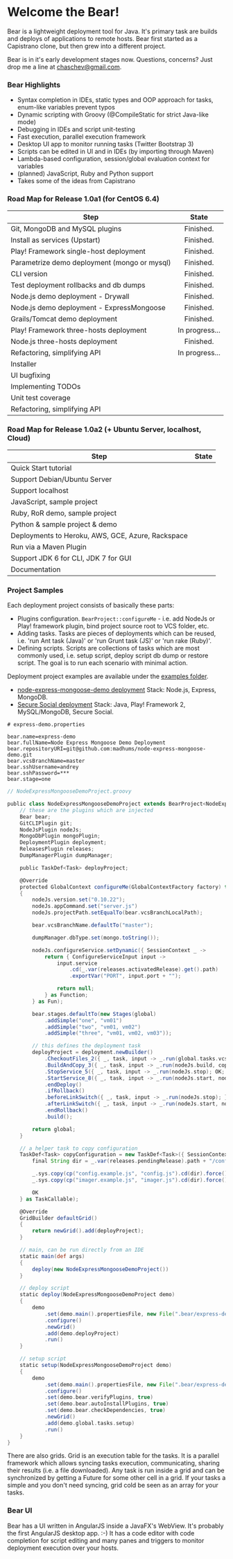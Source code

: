 # Welcome the Bear!

Bear is a lightweight deployment tool for Java. It's primary task are builds and deploys of applications to remote hosts. Bear first started as a Capistrano clone, but then grew into a different project.

Bear is in it's early development stages now. Questions, concerns? Just drop me a line at chaschev@gmail.com.

### Bear Highlights

* Syntax completion in IDEs, static types and OOP approach for tasks, enum-like variables prevent typos
* Dynamic scripting with Groovy (@CompileStatic for strict Java-like mode)
* Debugging in IDEs and script unit-testing
* Fast execution, parallel execution framework
* Desktop UI app to monitor running tasks (Twitter Bootstrap 3)
* Scripts can be edited in UI and in IDEs (by importing through Maven)
* Lambda-based configuration, session/global evaluation context for variables
* (planned) JavaScript, Ruby and Python support
* Takes some of the ideas from Capistrano

### Road Map for Release 1.0a1 (for CentOS 6.4)

| Step                                         | State          |
| -------------------------------------------- |:--------------:|
| Git, MongoDB and MySQL plugins               | Finished.      |
| Install as services (Upstart)                | Finished.      |
| Play! Framework single-host deployment       | Finished.      |
| Parametrize demo deployment (mongo or mysql) | Finished.      |
| CLI version                                  | Finished.      |
| Test deployment rollbacks and db dumps       | Finished.      |
| Node.js demo deployment - Drywall            | Finished.      |
| Node.js demo deployment - ExpressMongoose    | Finished.      |
| Grails/Tomcat demo deployment                | Finished.      |
| Play! Framework three-hosts deployment       | In progress... |
| Node.js three-hosts deployment               | Finished.      |
| Refactoring, simplifying API                 | In progress... |
| Installer                                    |                |
| UI bugfixing                                 |                |
| Implementing TODOs                           |                |
| Unit test coverage                           |                |
| Refactoring, simplifying API                 |                |


### Road Map for Release 1.0a2 (+ Ubuntu Server, localhost, Cloud)

| Step                                              | State          |
| ------------------------------------------------- |:--------------:|
| Quick Start tutorial                              |                |
| Support Debian/Ubuntu Server                      |                |
| Support localhost                                 |                |
| JavaScript, sample project                        |                |
| Ruby, RoR demo, sample project                    |                |
| Python & sample project & demo                    |                |
| Deployments to Heroku, AWS, GCE, Azure, Rackspace |                |
| Run via a Maven Plugin                            |                |
| Support JDK 6 for CLI, JDK 7 for GUI              |                |
| Documentation                                     |                |

### Project Samples

Each deployment project consists of basically these parts:

* Plugins configuration. `BearProject::configureMe` - i.e. add NodeJs or Play! framework plugin, bind project source root to VCS folder, etc.
* Adding tasks. Tasks are pieces of deployments which can be reused, i.e. 'run Ant task (Java)' or 'run Grunt task (JS)' or 'run rake (Ruby)'.
* Defining scripts. Scripts are collections of tasks which are most commonly used, i.e. setup script, deploy script db dump or restore script. The goal is to run each scenario with minimal action.

Deployment project examples are available under the [examples folder][examplesFolder].

* [node-express-mongoose-demo deployment][NodeExpressMongooseDemoProject] Stack: Node.js, Express, MongoDB.
* [Secure Social deployment][SecureSocialDemoProject] Stack: Java, Play! Framework 2, MySQL/MongoDB, Secure Social.

[NodeExpressMongooseDemoProject]: https://github.com/chaschev/bear/blob/master/src/main/groovy/examples/node/NodeExpressMongooseDemoProject.groovy
[SecureSocialDemoProject]: https://github.com/chaschev/bear/blob/master/src/main/groovy/examples/java/SecureSocialDemoProject.groovy
[examplesFolder]: https://github.com/chaschev/bear/tree/master/src/main/groovy/examples


```properties
# express-demo.properties

bear.name=express-demo
bear.fullName=Node Express Mongoose Demo Deployment
bear.repositoryURI=git@github.com:madhums/node-express-mongoose-demo.git
bear.vcsBranchName=master
bear.sshUsername=andrey
bear.sshPassword=***
bear.stage=one
```

```groovy
// NodeExpressMongooseDemoProject.groovy

public class NodeExpressMongooseDemoProject extends BearProject<NodeExpressMongooseDemoProject> {
    // these are the plugins which are injected
    Bear bear;
    GitCLIPlugin git;
    NodeJsPlugin nodeJs;
    MongoDbPlugin mongoPlugin;
    DeploymentPlugin deployment;
    ReleasesPlugin releases;
    DumpManagerPlugin dumpManager;

    public TaskDef<Task> deployProject;

    @Override
    protected GlobalContext configureMe(GlobalContextFactory factory) throws Exception
    {
        nodeJs.version.set("0.10.22");
        nodeJs.appCommand.set("server.js")
        nodeJs.projectPath.setEqualTo(bear.vcsBranchLocalPath);

        bear.vcsBranchName.defaultTo("master");

        dumpManager.dbType.set(mongo.toString());

        nodeJs.configureService.setDynamic({ SessionContext _ ->
            return { ConfigureServiceInput input ->
                input.service
                    .cd(_.var(releases.activatedRelease).get().path)
                    .exportVar("PORT", input.port + "");

                return null;
            } as Function;
        } as Fun);

        bear.stages.defaultTo(new Stages(global)
            .addSimple("one", "vm01")
            .addSimple("two", "vm01, vm02")
            .addSimple("three", "vm01, vm02, vm03"));

        // this defines the deployment task
        deployProject = deployment.newBuilder()
            .CheckoutFiles_2({ _, task, input -> _.run(global.tasks.vcsUpdate); } as TaskCallable)
            .BuildAndCopy_3({ _, task, input -> _.run(nodeJs.build, copyConfiguration); } as TaskCallable)
            .StopService_5({ _, task, input -> _.run(nodeJs.stop); OK; } as TaskCallable)
            .StartService_8({ _, task, input -> _.run(nodeJs.start, nodeJs.watchStart); } as TaskCallable)
            .endDeploy()
            .ifRollback()
            .beforeLinkSwitch({ _, task, input -> _.run(nodeJs.stop); } as TaskCallable)
            .afterLinkSwitch({ _, task, input -> _.run(nodeJs.start, nodeJs.watchStart); } as TaskCallable)
            .endRollback()
            .build();

        return global;
    }

    // a helper task to copy configuration
    TaskDef<Task> copyConfiguration = new TaskDef<Task>({ SessionContext _, task, Object input ->
        final String dir = _.var(releases.pendingRelease).path + "/config"

        _.sys.copy(cp("config.example.js", "config.js").cd(dir).force()).throwIfError();
        _.sys.copy(cp("imager.example.js", "imager.js").cd(dir).force()).throwIfError();

        OK
    } as TaskCallable);

    @Override
    GridBuilder defaultGrid()
    {
        return newGrid().add(deployProject);
    }

    // main, can be run directly from an IDE
    static main(def args)
    {
        deploy(new NodeExpressMongooseDemoProject())
    }

    // deploy script
    static deploy(NodeExpressMongooseDemoProject demo)
    {
        demo
            .set(demo.main().propertiesFile, new File(".bear/express-demo.properties"))
            .configure()
            .newGrid()
            .add(demo.deployProject)
            .run()
    }

    // setup script
    static setup(NodeExpressMongooseDemoProject demo)
    {
        demo
            .set(demo.main().propertiesFile, new File(".bear/express-demo.properties"))
            .configure()
            .set(demo.bear.verifyPlugins, true)
            .set(demo.bear.autoInstallPlugins, true)
            .set(demo.bear.checkDependencies, true)
            .newGrid()
            .add(demo.global.tasks.setup)
            .run()
    }
}
```

There are also grids. Grid is an execution table for the tasks. It is a parallel framework which allows syncing tasks execution, communicating, sharing their results (i.e. a file downloaded). Any task is run inside a grid and can be synchronized by getting a Future for some other cell in a grid. If your tasks a simple and you don't need syncing, grid cold be seen as an array for your tasks.


### Bear UI

Bear has a UI written in AngularJS inside a JavaFX's WebView. It's probably the first AngularJS desktop app. :-) It has  a code editor with code completion for script editing and many panes and triggers to monitor deployment execution over your hosts.
